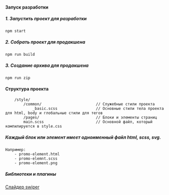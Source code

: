 #### Запуск разработки 

##### 1. Запустить проект для разработки
```
npm start
```
##### 2. Собрать проект для продакшена 
```
npm run build
```
##### 3. Создание архива для продакшена 
```
npm run zip
```

#### Структура проекта 
```
    /style/
        /common/                        // Служебные стили проекта
            _basic.scss                 // Основные стили тела проекта для html, body и глобальные стили для тегов
        /pages/                         // Блоки и элементы страниц
        main.scss                       // Основной файл, который компилируется в style.css
```
##### Каждый блок или элемент имеет одноименный файл html, scss, svg. 
```
Например: 
    - promo-element.html
    - promo-elemnt.scss
    - promo-element.png
```
##### Библиотеки и плагины 
[Слайдер swiper](https://swiperjs.com)


